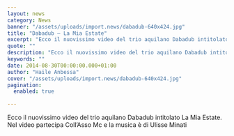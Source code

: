 ```yaml
---
layout: news
category: News
banner: "/assets/uploads/import.news/dabadub-640x424.jpg"
title: "Dabadub – La Mia Estate"
excerpt: "Ecco il nuovissimo video del trio aquilano Dabadub intitolato La Mia Estate. Nel video partecipa Coll’Asso Mc e la musica è di Ulisse Minati  "
quote: ""
description: "Ecco il nuovissimo video del trio aquilano Dabadub intitolato La Mia Estate. Nel video partecipa Coll’Asso Mc e la musica è di Ulisse Minati  "
keywords: ""
date: 2014-08-30T00:00:00.000+01:00
author: "Haile Anbessa"
cover: "/assets/uploads/import.news/dabadub-640x424.jpg"
pagination:
  enabled: true

---
```


[](https://hotmc.com/wp-content/uploads/2014/08/dabadub.jpg)

Ecco il nuovissimo video del trio aquilano Dabadub intitolato La Mia Estate.  
Nel video partecipa Coll’Asso Mc e la musica è di Ulisse Minati